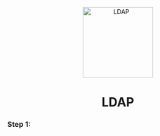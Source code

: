 <p align="center">
  <a>
    <img src="../../img/banner.png" alt="LDAP" width="160" height="160">
  </a>
  <h1 align="center">LDAP</h1>
</p>

### Step 1: 